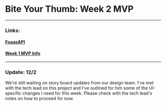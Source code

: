 # Bite Your Thumb: Week 2 MVP
---

### Links:
#### [FoaasAPI](http://www.foaas.com/)
#### [Week 1 MVP Info](https://github.com/AccessLite/BoardingPass/blob/master/Week%201%20-%20MVP/Week1MVP_PMInstructions.md)

---

### Update: 12/2

We're still waiting on story board updates from our design team. I've met with the tech lead on this project and I've outlined for him some of the UI-specific changes I need for this week. Please check with the tech lead's notes on how to proceed for now. 

